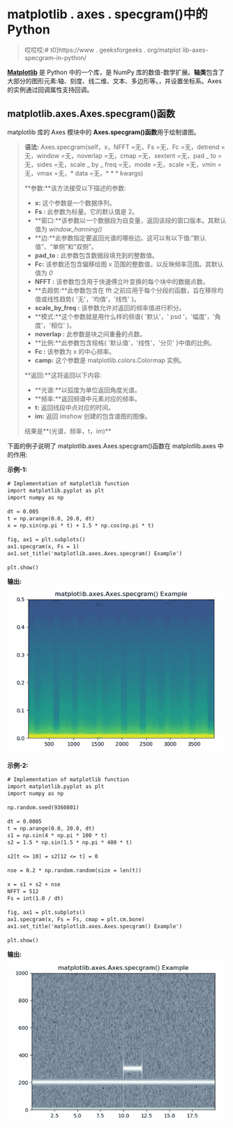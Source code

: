 # matplotlib . axes . specgram()中的 Python

> 哎哎哎:# t0]https://www . geeksforgeeks . org/matplot lib-axes-specgram-in-python/

**[Matplotlib](https://www.geeksforgeeks.org/python-introduction-matplotlib/)** 是 Python 中的一个库，是 NumPy 库的数值-数学扩展。**轴类**包含了大部分的图形元素:轴、刻度、线二维、文本、多边形等。，并设置坐标系。Axes 的实例通过回调属性支持回调。

## matplotlib.axes.Axes.specgram()函数

matplotlib 库的 Axes 模块中的 **Axes.specgram()函数**用于绘制谱图。

> **语法:** Axes.specgram(self，x，NFFT =无，Fs =无，Fc =无，detrend =无，window =无，noverlap =无，cmap =无，xextent =无，pad _ to =无，sides =无，scale _ by _ freq =无，mode =无，scale =无，vmin =无，vmax =无，* data =无，* * * kwargs)
> 
> **参数:**该方法接受以下描述的参数:
> 
> *   **x:** 这个参数是一个数据序列。
> *   **Fs :** 此参数为标量。它的默认值是 2。
> *   **窗口:**该参数以一个数据段为自变量，返回该段的窗口版本。其默认值为 *window_hanning()*
> *   **边:**此参数指定要返回光谱的哪些边。这可以有以下值:“默认值”、“单侧”和“双侧”。
> *   **pad_to :** 此参数包含数据段填充到的整数值。
> *   **Fc:** 该参数还包含偏移绘图 x 范围的整数值，以反映频率范围。其默认值为 *0*
> *   **NFFT :** 该参数包含用于快速傅立叶变换的每个块中的数据点数。
> *   **去趋势:**此参数包含在 fft 之前应用于每个分段的函数，旨在移除均值或线性趋势{ '无'，'均值'，'线性' }。
> *   **scale_by_freq :** 该参数允许对返回的频率值进行积分。
> *   **模式:**这个参数就是用什么样的频谱{ '默认'，' psd '，'幅度'，'角度'，'相位' }。
> *   **noverlap :** 此参数是块之间重叠的点数。
> *   **比例:**此参数包含规格{ '默认值'，'线性'，'分贝' }中值的比例。
> *   **Fc :** 该参数为 x 的中心频率。
> *   **camp:** 这个参数是 matplotlib.colors.Colormap 实例。
> 
> **返回:**这将返回以下内容:
> 
> *   **光谱:**以弧度为单位返回角度光谱。
> *   **频率:**返回频谱中元素对应的频率。
> *   **t:** 返回线段中点对应的时间。
> *   **im:** 返回 imshow 创建的包含谱图的图像。
> 
> 结果是**(光谱，频率，t，im)**

下面的例子说明了 matplotlib.axes.Axes.specgram()函数在 matplotlib.axes 中的作用:

**示例-1:**

```
# Implementation of matplotlib function
import matplotlib.pyplot as plt
import numpy as np

dt = 0.005
t = np.arange(0.0, 20.0, dt)
x = np.sin(np.pi * t) + 1.5 * np.cos(np.pi * t)

fig, ax1 = plt.subplots()
ax1.specgram(x, Fs = 1)
ax1.set_title('matplotlib.axes.Axes.specgram() Example')

plt.show()
```

**输出:**
![](img/308e35006bf9a7a99ef008b0c4dbfbe8.png)

**示例-2:**

```
# Implementation of matplotlib function
import matplotlib.pyplot as plt
import numpy as np

np.random.seed(9360801)

dt = 0.0005
t = np.arange(0.0, 20.0, dt)
s1 = np.sin(4 * np.pi * 100 * t)
s2 = 1.5 * np.sin(1.5 * np.pi * 400 * t)

s2[t <= 10] = s2[12 <= t] = 0

nse = 0.2 * np.random.random(size = len(t))

x = s1 + s2 + nse  
NFFT = 512 
Fs = int(1.0 / dt)  

fig, ax1 = plt.subplots()
ax1.specgram(x, Fs = Fs, cmap = plt.cm.bone)
ax1.set_title('matplotlib.axes.Axes.specgram() Example')

plt.show()
```

**输出:**
![](img/08979a5da6d4c505cbd8361eaa9a4284.png)